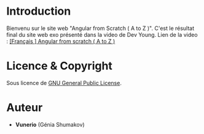 # Introduction

Bienvenu sur le site web "Angular from Scratch ( A to Z )".
C'est le résultat final du site web exo présenté dans la video de Dev Young.
Lien de la video : [[Français ] Angular from scratch ( A to Z )](https://www.youtube.com/watch?v=uYhAfgEwNWA&t=5241s&ab_channel=DevYoung)

# Licence & Copyright
Sous licence de [GNU General Public License](LICENSE).

# Auteur
* **Vunerio** (Génia Shumakov)